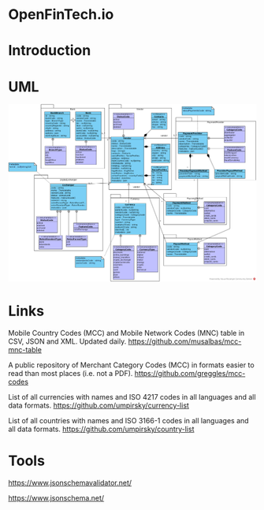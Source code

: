 # OpenFinTech.io

# Introduction

# UML

![Class Diagram](uml-class-diagram.png?raw=true "Domain Model")

# Links

Mobile Country Codes (MCC) and Mobile Network Codes (MNC) table in CSV, JSON and XML. Updated daily.
https://github.com/musalbas/mcc-mnc-table


A public repository of Merchant Category Codes (MCC) in formats easier to read than most places (i.e. not a PDF).
https://github.com/greggles/mcc-codes

List of all currencies with names and ISO 4217 codes in all languages and all data formats.
https://github.com/umpirsky/currency-list


List of all countries with names and ISO 3166-1 codes in all languages and all data formats.
https://github.com/umpirsky/country-list

# Tools

https://www.jsonschemavalidator.net/

https://www.jsonschema.net/